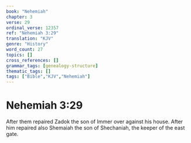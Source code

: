 ```yaml
---
book: "Nehemiah"
chapter: 3
verse: 29
ordinal_verse: 12357
ref: "Nehemiah 3:29"
translation: "KJV"
genre: "History"
word_count: 27
topics: []
cross_references: []
grammar_tags: [genealogy-structure]
thematic_tags: []
tags: ["Bible","KJV","Nehemiah"]
---
```


# Nehemiah 3:29

After them repaired Zadok the son of Immer over against his house. After him repaired also Shemaiah the son of Shechaniah, the keeper of the east gate.
